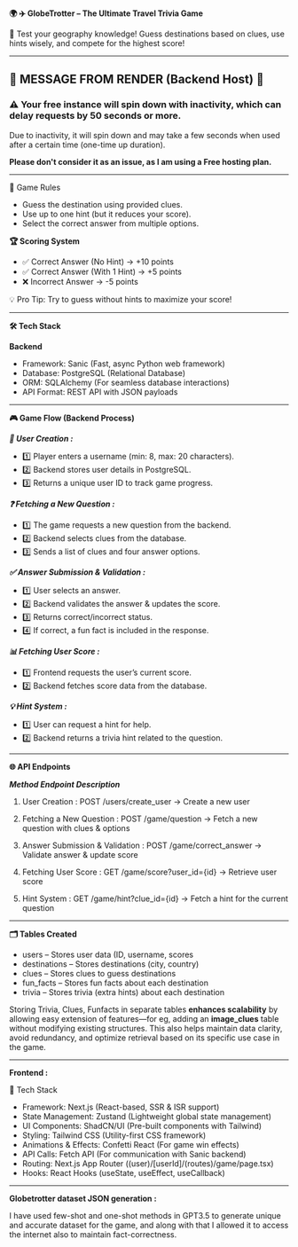 ****🌍 ✈️ GlobeTrotter – The Ultimate Travel Trivia Game****



🚀 Test your geography knowledge! Guess destinations based on clues, use hints wisely, and compete for the highest score!


----------------------------------------------------------------------------------

## 🚨 MESSAGE FROM RENDER (Backend Host) 🚨  

### **⚠️ Your free instance will spin down with inactivity, which can delay requests by 50 seconds or more.**  

Due to inactivity, it will spin down and may take a few seconds when used after a certain time (one-time up duration).  

**Please don't consider it as an issue, as I am using a Free hosting plan.**

----------------------------------------------------------------------------------

🎯 Game Rules  

- Guess the destination using provided clues.  
- Use up to one hint (but it reduces your score).  
- Select the correct answer from multiple options.  


****🏆 Scoring System****

- ✅ Correct Answer (No Hint) → +10 points
- ✅ Correct Answer (With 1 Hint) → +5 points
- ❌ Incorrect Answer → -5 points


💡 Pro Tip: Try to guess without hints to maximize your score!



----------------------------------------------------------------------------------



**🛠 Tech Stack**

**Backend**
- Framework: Sanic (Fast, async Python web framework)
- Database: PostgreSQL (Relational Database)
- ORM: SQLAlchemy (For seamless database interactions)
- API Format: REST API with JSON payloads



----------------------------------------------------------------------------------



****🎮 Game Flow (Backend Process)****

_**👤 User Creation :**_

- 1️⃣ Player enters a username (min: 8, max: 20 characters).
- 2️⃣ Backend stores user details in PostgreSQL.
- 3️⃣ Returns a unique user ID to track game progress.

_**❓ Fetching a New Question :**_

- 1️⃣ The game requests a new question from the backend.
- 2️⃣ Backend selects clues from the database.
- 3️⃣ Sends a list of clues and four answer options.

_**✅ Answer Submission & Validation :**_

- 1️⃣ User selects an answer.
- 2️⃣ Backend validates the answer & updates the score.
- 3️⃣ Returns correct/incorrect status.
- 4️⃣ If correct, a fun fact is included in the response.

_**📊 Fetching User Score :**_

- 1️⃣ Frontend requests the user’s current score.
- 2️⃣ Backend fetches score data from the database.

_**💡 Hint System :**_

- 1️⃣ User can request a hint for help.
- 2️⃣ Backend returns a trivia hint related to the question.



----------------------------------------------------------------------------------



****🌐 API Endpoints****

_**Method	Endpoint	Description**_

1. User Creation :
POST /users/create_user → Create a new user

2. Fetching a New Question :
POST /game/question → Fetch a new question with clues & options

3. Answer Submission & Validation :
POST /game/correct_answer → Validate answer & update score

4. Fetching User Score :
GET /game/score?user_id={id} → Retrieve user score

5. Hint System :
GET /game/hint?clue_id={id} → Fetch a hint for the current question


----------------------------------------------------------------------------------



**🗂 Tables Created**
- users – Stores user data (ID, username, scores
- destinations – Stores destinations (city, country)
- clues – Stores clues to guess destinations
- fun_facts – Stores fun facts about each destination
- trivia – Stores trivia (extra hints) about each destination

Storing Trivia, Clues, Funfacts in separate tables **enhances scalability** by allowing easy extension of features—for eg, adding an **image_clues** table without modifying existing structures.  This also helps maintain data clarity, avoid redundancy, and optimize retrieval based on its specific use case in the game.



----------------------------------------------------------------------------------




**Frontend :**

🚀 Tech Stack
- Framework: Next.js (React-based, SSR & ISR support)
- State Management: Zustand (Lightweight global state management)
- UI Components: ShadCN/UI (Pre-built components with Tailwind)
- Styling: Tailwind CSS (Utility-first CSS framework)
- Animations & Effects: Confetti React (For game win effects)
- API Calls: Fetch API (For communication with Sanic backend)
- Routing: Next.js App Router ((user)/[userId]/(routes)/game/page.tsx)
- Hooks: React Hooks (useState, useEffect, useCallback)



----------------------------------------------------------------------------------



**Globetrotter dataset JSON generation :**

I have used few-shot and one-shot methods in GPT3.5 to generate unique and accurate dataset for the game, and along with that I allowed it to access the internet also to maintain fact-correctness.



